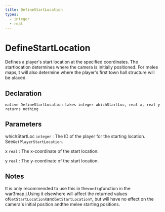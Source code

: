 ```yaml
---
title: DefineStartLocation
types:
  - integer
  - real
---
```


# DefineStartLocation
Defines a player's start location at the specified coordinates. The startlocation determines where the camera is initially positioned. For melee maps,it will also determine where the player's first town hall structure will be placed.

## Declaration

```jass
native DefineStartLocation takes integer whichStartLoc, real x, real y returns nothing
```

## Parameters
whichStartLoc `integer`
: The ID of the player for the starting location. See`GetPlayerStartLocation`.

x `real`
: The x-coordinate of the start location.

y `real`
: The y-coordinate of the start location.

## Notes 
It is only recommended to use this in the`config`function in the war3map.j.Using it elsewhere will affect the returned values of`GetStartLocationX`and`GetStartLocationY`, but will have no effect on the camera's initial position andthe melee starting positions.
